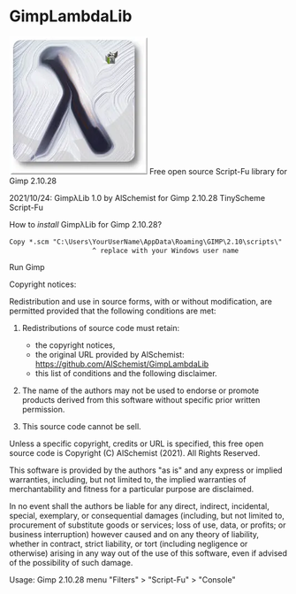 # GimpLambdaLib
![Gimp Lambda Lib](/image/iconGimpLambdaLib.webp)
Free open source Script-Fu library for Gimp 2.10.28

2021/10/24: GimpλLib 1.0 by AlSchemist for Gimp 2.10.28 TinyScheme Script-Fu

How to *install* GimpλLib for Gimp 2.10.28?
```
Copy *.scm "C:\Users\YourUserName\AppData\Roaming\GIMP\2.10\scripts\"  
                     ^ replace with your Windows user name
```
Run Gimp

Copyright notices:

Redistribution and use in source forms, with or without modification,
are permitted provided that the following conditions are met:
1. Redistributions of source code must retain:
   - the copyright notices,
   - the original URL provided by AlSchemist:
     https://github.com/AlSchemist/GimpLambdaLib
   - this list of conditions and the following disclaimer.

2. The name of the authors may not be used to endorse or promote products
   derived from this software without specific prior written permission.

3. This source code cannot be sell.

Unless a specific copyright, credits or URL is specified,
this free open source code is Copyright (C) AlSchemist (2021).
All Rights Reserved.

This software is provided by the authors "as is" and any express or
implied warranties, including, but not limited to, the implied warranties
of merchantability and fitness for a particular purpose are disclaimed.

In no event shall the authors be liable for any direct, indirect,
incidental, special, exemplary, or consequential damages 
(including, but not limited to, procurement of substitute goods or services;
loss of use, data, or profits; or business interruption)
however caused and on any theory of liability, whether in contract, 
strict liability, or tort (including negligence or otherwise)
arising in any way out of the use of this software,
even if advised of the possibility of such damage.

Usage: Gimp 2.10.28 menu "Filters" > "Script-Fu" > "Console"

